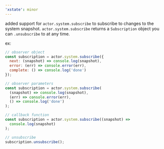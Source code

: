 ```yaml
---
'xstate': minor
---
```


added support for `actor.system.subscribe` to subscribe to changes to the system snapshot.
`actor.system.subscribe` returns a `Subscription` object you can `.unsubscribe` to at any time.

ex:

```js
// observer object
const subscription = actor.system.subscribe({
  next: (snapshot) => console.log(snapshot),
  error: (err) => console.error(err),
  complete: () => console.log('done')
});

// observer parameters
const subscription = actor.system.subscribe(
  (snapshot) => console.log(snapshot),
  (err) => console.error(err),
  () => console.log('done')
);

// callback function
const subscription = actor.system.subscribe((snapshot) =>
  console.log(snapshot)
);

// unsubscribe
subscription.unsubscribe();
```
